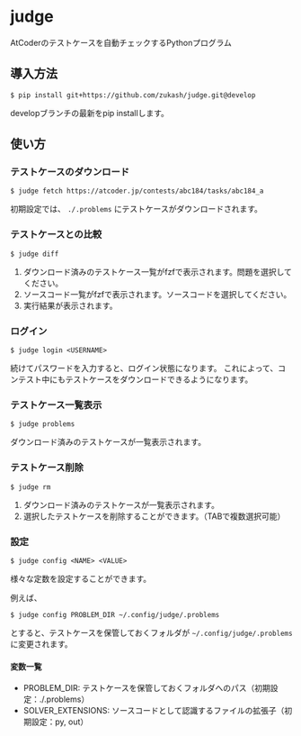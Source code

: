 # judge

AtCoderのテストケースを自動チェックするPythonプログラム

## 導入方法

``` shell
$ pip install git+https://github.com/zukash/judge.git@develop
```

developブランチの最新をpip installします。

## 使い方

### テストケースのダウンロード

``` shell
$ judge fetch https://atcoder.jp/contests/abc184/tasks/abc184_a
```

初期設定では、 `./.problems` にテストケースがダウンロードされます。

### テストケースとの比較

``` shell
$ judge diff
```

1. ダウンロード済みのテストケース一覧がfzfで表示されます。問題を選択してください。
2. ソースコード一覧がfzfで表示されます。ソースコードを選択してください。
3. 実行結果が表示されます。

### ログイン

``` shell
$ judge login <USERNAME>
```

続けてパスワードを入力すると、ログイン状態になります。
これによって、コンテスト中にもテストケースをダウンロードできるようになります。

### テストケース一覧表示

``` shell
$ judge problems
```

ダウンロード済みのテストケースが一覧表示されます。

### テストケース削除

``` shell
$ judge rm
```

1. ダウンロード済みのテストケースが一覧表示されます。
2. 選択したテストケースを削除することができます。（TABで複数選択可能）

### 設定

``` shell
$ judge config <NAME> <VALUE>
```

様々な定数を設定することができます。

例えば、

``` shell
$ judge config PROBLEM_DIR ~/.config/judge/.problems
```

とすると、テストケースを保管しておくフォルダが `~/.config/judge/.problems` に変更されます。

#### 変数一覧

* PROBLEM_DIR: テストケースを保管しておくフォルダへのパス（初期設定：./.problems）
* SOLVER_EXTENSIONS: ソースコードとして認識するファイルの拡張子（初期設定：py, out）
